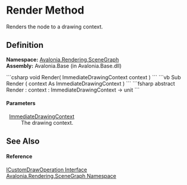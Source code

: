 # Render Method


Renders the node to a drawing context.



## Definition
**Namespace:** <a href="N_Avalonia_Rendering_SceneGraph">Avalonia.Rendering.SceneGraph</a>  
**Assembly:** Avalonia.Base (in Avalonia.Base.dll)

<Tabs groupId="api-code-preview">
<TabItem value="csharp" label="C#">
```csharp
void Render(
	ImmediateDrawingContext context
)
```
</TabItem>
<TabItem value="vb" label="VB">
```vb
Sub Render ( 
	context As ImmediateDrawingContext
)
```
</TabItem>
<TabItem value="fsharp" label="F#">
```fsharp
abstract Render : 
        context : ImmediateDrawingContext -> unit 
```
</TabItem>
</Tabs>



#### Parameters
<dl><dt>  <a href="T_Avalonia_Media_ImmediateDrawingContext">ImmediateDrawingContext</a></dt><dd>The drawing context.</dd></dl>

## See Also


#### Reference
<a href="T_Avalonia_Rendering_SceneGraph_ICustomDrawOperation">ICustomDrawOperation Interface</a>  
<a href="N_Avalonia_Rendering_SceneGraph">Avalonia.Rendering.SceneGraph Namespace</a>  

